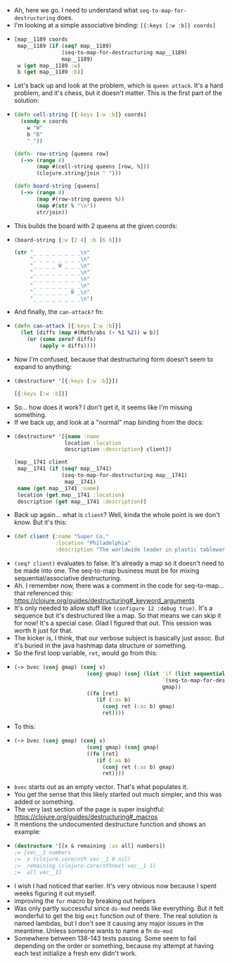 - Ah, here we go. I need to understand what `seq-to-map-for-destructuring` does.
- I'm looking at a simple associative binding: `[{:keys [:w :b]} coords]`
- ```clojure
  [map__1189 coords
   map__1189 (if (seq? map__1189)
                 (seq-to-map-for-destructuring map__1189)
                 map__1189)
   w (get map__1189 :w)
   b (get map__1189 :b)]
  ```
- Let's back up and look at the problem, which is `queen attack`. It's a hard problem, and it's chess, but it doesn't matter. This is the first part of the solution:
- ```clojure
  (defn cell-string [{:keys [:w :b]} coords]
    (condp = coords
      w "W"
      b "B"
      "_"))
  
  (defn- row-string [queens row]
    (->> (range 8)
         (map #(cell-string queens [row, %]))
         (clojure.string/join " ")))
  
  (defn board-string [queens]
    (->> (range 8)
         (map #(row-string queens %))
         (map #(str % "\n"))
         str/join))
  ```
- This builds the board with 2 queens at the given coords:
- ```clojure
  (board-string {:w [2 4] :b [6 6]})
  
  (str "_ _ _ _ _ _ _ _\n"
       "_ _ _ _ _ _ _ _\n"
       "_ _ _ _ W _ _ _\n"
       "_ _ _ _ _ _ _ _\n"
       "_ _ _ _ _ _ _ _\n"
       "_ _ _ _ _ _ _ _\n"
       "_ _ _ _ _ _ B _\n"
       "_ _ _ _ _ _ _ _\n")
  ```
- And finally, the `can-attack?` fn:
- ```clojure
  (defn can-attack [{:keys [:w :b]}]
    (let [diffs (map #(Math/abs (- %1 %2)) w b)]
      (or (some zero? diffs)
          (apply = diffs))))
  ```
- Now I'm confused, because that destructuring form doesn't seem to expand to anything:
- ```clojure
  (destructure* '[{:keys [:w :b]}])
  
  [{:keys [:w :b]}]
  ```
- So... how does it work? I don't get it, it seems like I'm missing something.
- If we back up, and look at a "normal" map binding from the docs:
- ```clojure
  (destructure* '[{name :name
                  location :location
                  description :description} client])
  
  [map__1741 client
   map__1741 (if (seq? map__1741)
                 (seq-to-map-for-destructuring map__1741)
                  map__1741)
   name (get map__1741 :name)
   location (get map__1741 :location)
   description (get map__1741 :description)]
  ```
- Back up again... what is `client`? Well, kinda the whole point is we don't know. But it's this:
- ```clojure
  (def client {:name "Super Co."
               :location "Philadelphia"
               :description "The worldwide leader in plastic tableware."})
  ```
- `(seq? client)` evaluates to false. It's already a map so it doesn't need to be made into one. The seq-to-map business must be for mixing sequential/associative destructuring.
- Ah. I remember now, there was a comment in the code for seq-to-map... that referenced this: https://clojure.org/guides/destructuring#_keyword_arguments
- It's only needed to allow stuff like `(configure 12 :debug true)`. It's a sequence but it's destructured like a map. So that means we can skip it for now! It's a special case. Glad I figured that out. This session was worth it just for that.
- The kicker is, I think, that our verbose subject is basically just assoc. But it's buried in the java hashmap data structure or something.
- So the first loop variable, `ret`, would go from this:
- ```clojure
  (-> bvec (conj gmap) (conj v)
                         (conj gmap) (conj (list 'if (list sequential? gmap)
                                                 `(seq-to-map-for-destructuring ~gmap)
                                                 gmap))
                         ((fn [ret]
                            (if (:as b)
                              (conj ret (:as b) gmap)
                              ret))))
  ```
- To this:
- ```clojure
  (-> bvec (conj gmap) (conj v)
                         (conj gmap) (conj gmap)
                         ((fn [ret]
                            (if (:as b)
                              (conj ret (:as b) gmap)
                              ret))))
  ```
- `bvec` starts out as an empty vector. That's what populates it.
- You get the sense that this likely started out much simpler, and this was added or something.
- The very last section of the page is super insightful: https://clojure.org/guides/destructuring#_macros
- It mentions the undocumented destructure function and shows an example:
- ```clojure
  (destructure '[[x & remaining :as all] numbers])
  ;= [vec__1 numbers
  ;=  x (clojure.core/nth vec__1 0 nil)
  ;=  remaining (clojure.core/nthnext vec__1 1)
  ;=  all vec__1]
  ```
- I wish I had noticed that earlier. It's very obvious now because I spent weeks figuring it out myself.
- improving the `for` macro by breaking out helpers
- Was only partly successful since `do-mod` needs like everything. But it felt wonderful to get the big `emit` function out of there. The real solution is named lambdas, but I don't see it causing any major issues in the meantime. Unless someone wants to name a fn `do-mod`
- Somewhere between 138-143 tests passing. Some seem to fail depending on the order or something, because my attempt at having each test initialize a fresh env didn't work.